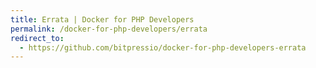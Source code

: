 ```yaml
---
title: Errata | Docker for PHP Developers
permalink: /docker-for-php-developers/errata
redirect_to:
  - https://github.com/bitpressio/docker-for-php-developers-errata
---
```

